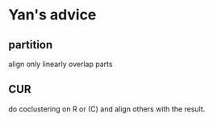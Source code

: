 # Yan's advice

## partition

align only linearly  overlap parts

## CUR

do coclustering on R or (C) and align others with the result.
